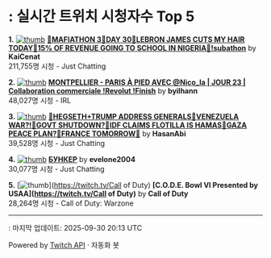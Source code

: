 # : 실시간 트위치 시청자수 Top 5

**1.** [![thumb](https://static-cdn.jtvnw.net/previews-ttv/live_user_kaicenat-320x180.jpg)](https://twitch.tv/KaiCenat)
**[🎉MAFIATHON 3🎉DAY 30🎉LEBRON JAMES CUTS MY HAIR TODAY🎉15% OF REVENUE GOING TO SCHOOL IN NIGERIA🎉!subathon](https://twitch.tv/KaiCenat)** by **KaiCenat**<br>211,755명 시청  - Just Chatting

**2.** [![thumb](https://static-cdn.jtvnw.net/previews-ttv/live_user_byilhann-320x180.jpg)](https://twitch.tv/byilhann)
**[MONTPELLIER - PARIS À PIED AVEC @Nico_la | JOUR 23 | Collaboration commerciale !Revolut !Finish](https://twitch.tv/byilhann)** by **byilhann**<br>48,027명 시청  - IRL

**3.** [![thumb](https://static-cdn.jtvnw.net/previews-ttv/live_user_hasanabi-320x180.jpg)](https://twitch.tv/HasanAbi)
**[🚨HEGSETH+TRUMP ADDRESS GENERALS🚨VENEZUELA WAR?!🚨GOVT SHUTDOWN?🚨IDF CLAIMS FLOTILLA IS HAMAS🚨GAZA PEACE PLAN?🚨FRANCE TOMORROW🚨](https://twitch.tv/HasanAbi)** by **HasanAbi**<br>39,528명 시청  - Just Chatting

**4.** [![thumb](https://static-cdn.jtvnw.net/previews-ttv/live_user_evelone2004-320x180.jpg)](https://twitch.tv/evelone2004)
**[БУНКЕР](https://twitch.tv/evelone2004)** by **evelone2004**<br>30,077명 시청  - Just Chatting

**5.** [![thumb](https://static-cdn.jtvnw.net/previews-ttv/live_user_callofduty-320x180.jpg)](https://twitch.tv/Call of Duty)
**[C.O.D.E. Bowl VI Presented by USAA](https://twitch.tv/Call of Duty)** by **Call of Duty**<br>28,264명 시청  - Call of Duty: Warzone


---
: 마지막 업데이트: 2025-09-30 20:13 UTC

Powered by [Twitch API](https://dev.twitch.tv/docs/api/reference) · 자동화 봇